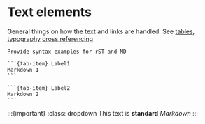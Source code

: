 # Text elements

General things on how the text and links are handled. 
See 
[tables](https://pradyunsg.me/furo/kitchen-sink/tables/#), 
[typography](https://pradyunsg.me/furo/kitchen-sink/typography/) 
[cross referencing](https://www.sphinx-doc.org/en/master/usage/referencing.html#)

```{todo}
Provide syntax examples for rST and MD
```

````{tab-set}
```{tab-item} Label1
Markdown 1
```

```{tab-item} Label2
Markdown 2
```
````

:::{important}
:class: dropdown
This text is **standard** _Markdown_
:::

